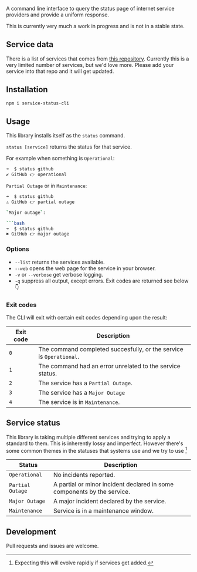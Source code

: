 A command line interface to query the status page of internet service providers and provide a uniform response.

This is currently very much a work in progress and is not in a stable state.

## Service data

There is a list of services that comes from [this repository](https://github.com/andymckay/service-status-data). Currently this is a very limited number of services, but we'd love more. Please add your service into that repo and it will get updated.

## Installation

```bash
npm i service-status-cli
```

## Usage

This library installs itself as the `status` command.

`status [service]` returns the status for that service.

For example when something is `Operational`:

```bash
➜  $ status github
✔ GitHub 👉 operational
```

`Partial Outage` or in `Maintenance`:

```bash
➜  $ status github
⚠ GitHub 👉 partial outage

`Major outage`:

```bash
➜  $ status github
✖ GitHub 👉 major outage
```

### Options

- `--list` returns the services available.
- `--web` opens the web page for the service in your browser.
- `-v` or `--verbose` get verbose logging.
- `-q` suppress all output, except errors. Exit codes are returned see below 👇

### Exit codes

The CLI will exit with certain exit codes depending upon the result:

| Exit code | Description                                                         |
| --------- | ------------------------------------------------------------------- |
| `0`       | The command completed succesfully, or the service is `Operational`. |
| `1`       | The command had an error unrelated to the service status.           |
| `2`       | The service has a `Partial Outage`.                                 |
| `3`       | The service has a `Major Outage`                                    |
| `4`       | The service is in `Maintenance`.                                    |

## Service status

This library is taking multiple different services and trying to apply a standard to them. This is inherently lossy and imperfect. However there's some common themes in the statuses that systems use and we try to use [^1]

| Status           | Description                                                             |
| ---------------- | ----------------------------------------------------------------------- |
| `Operational`    | No incidents reported.                                                  |
| `Partial Outage` | A partial or minor incident declared in some components by the service. |
| `Major Outage`   | A major incident declared by the service.                               |
| `Maintenance`    | Service is in a maintenance window.                                     |

[^1]: Expecting this will evolve rapidly if services get added.

## Development

Pull requests and issues are welcome.